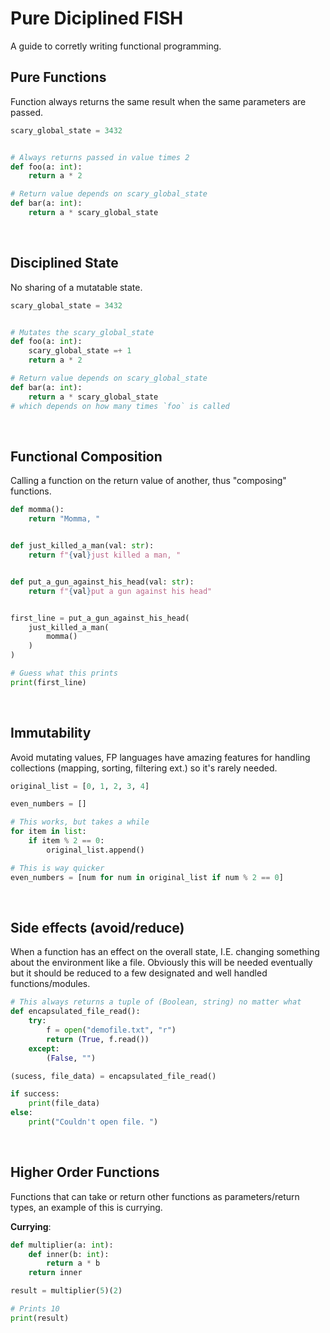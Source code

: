 # Pure Diciplined FISH

A guide to corretly writing functional programming. 


## Pure Functions

Function always returns the same result when the same parameters are passed.

```python
scary_global_state = 3432


# Always returns passed in value times 2
def foo(a: int):
    return a * 2

# Return value depends on scary_global_state
def bar(a: int):
    return a * scary_global_state
```

<br />

## Disciplined State

No sharing of a mutatable state.

```python
scary_global_state = 3432


# Mutates the scary_global_state 
def foo(a: int):
    scary_global_state =+ 1
    return a * 2

# Return value depends on scary_global_state
def bar(a: int):
    return a * scary_global_state
# which depends on how many times `foo` is called
```

<br />

## Functional Composition

Calling a function on the return value of another, thus "composing" functions. 

```python
def momma():
    return "Momma, "


def just_killed_a_man(val: str):
    return f"{val}just killed a man, "


def put_a_gun_against_his_head(val: str):
    return f"{val}put a gun against his head"


first_line = put_a_gun_against_his_head(
    just_killed_a_man(
        momma()
    )
)

# Guess what this prints
print(first_line)
```

<br />

## Immutability

Avoid mutating values, FP languages have amazing features for handling
collections (mapping, sorting, filtering ext.) so it's rarely needed.  

```python
original_list = [0, 1, 2, 3, 4]

even_numbers = []

# This works, but takes a while
for item in list:
    if item % 2 == 0:
        original_list.append()

# This is way quicker
even_numbers = [num for num in original_list if num % 2 == 0]
```

<br />

## Side effects (avoid/reduce)

When a function has an effect on the overall state, I.E. changing 
something about the environment like a file. Obviously this will be needed
eventually but it should be reduced to a few designated and well handled 
functions/modules. 

```python
# This always returns a tuple of (Boolean, string) no matter what 
def encapsulated_file_read():
    try:
        f = open("demofile.txt", "r")
        return (True, f.read())
    except:
        (False, "")

(sucess, file_data) = encapsulated_file_read()

if success:
    print(file_data)
else:
    print("Couldn't open file. ")

```

<br />

## Higher Order Functions

Functions that can take or return other functions as parameters/return types,
an example of this is currying. 

__Currying__:
```python
def multiplier(a: int):
    def inner(b: int):
        return a * b
    return inner

result = multiplier(5)(2)

# Prints 10
print(result)
```

